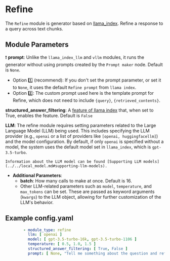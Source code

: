 # Refine

The `Refine` module is generator based
on [llama_index](https://docs.llamaindex.ai/en/stable/examples/response_synthesizers/refine/).
Refine a response to a query across text chunks.

## **Module Parameters**

❗ **prompt**: Unlike the `llama_index_llm` and `vllm` modules, it runs the generator without using prompts created by
the `Prompt maker` node.
Default is `None`.

- Option 1️⃣ (recommend): If you don't set the prompt parameter, or set it to `None`, it uses the
  default `Refine prompt` from `llama index`.
- Option 2️⃣: The custom prompt used here is the template prompt for Refine, which does not need to
  include `{query}`, `{retrieved_contents}`.

**structured_answer_filtering**:
A [feature of llama index](https://docs.llamaindex.ai/en/stable/examples/response_synthesizers/structured_refine/) that,
when set to True, enables the feature.
Default is `False`

**LLM**: The refine module requires setting parameters related to the Large Language Model (LLM) being used.
This includes specifying the LLM provider (e.g., `openai` or a list of providers like `[openai, huggingfacellm]`) and
the model configuration.
By default, if only `openai` is specified without a model, the system uses the default model set in `llama_index`, which
is `gpt-3.5-turbo`.

```{tip}
Information about the LLM model can be found [Supporting LLM models](../../local_model.md#supporting-llm-models).
```

- **Additional Parameters**:
    - **batch**: How many calls to make at once. Default is 16.
    - Other LLM-related parameters such as `model`, `temperature`, and `max_tokens` can be set. These are passed as
      keyword arguments (`kwargs`) to the LLM object, allowing for further customization of the LLM's behavior.

## **Example config.yaml**

```yaml
        - module_type: refine
          llm: [ openai ]
          model: [ gpt-3.5-turbo-16k, gpt-3.5-turbo-1106 ]
          temperature: [ 0.5, 1.0, 1.5 ]
          structured_answer_filtering: [ True, False ]
          prompt: [ None, "Tell me something about the question and refine your answer:" ]
```